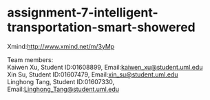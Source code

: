 # assignment-7-intelligent-transportation-smart-showered   
Xmind:http://www.xmind.net/m/3yMp  

Team members:   
Kaiwen Xu, Student ID:01608899, Email:kaiwen_xu@student.uml.edu   
Xin Su, Student ID:01607479, Email:xin_su@student.uml.edu   
Linghong Tang, Student ID:01607330, Email:Linghong_Tang@student.uml.edu     
